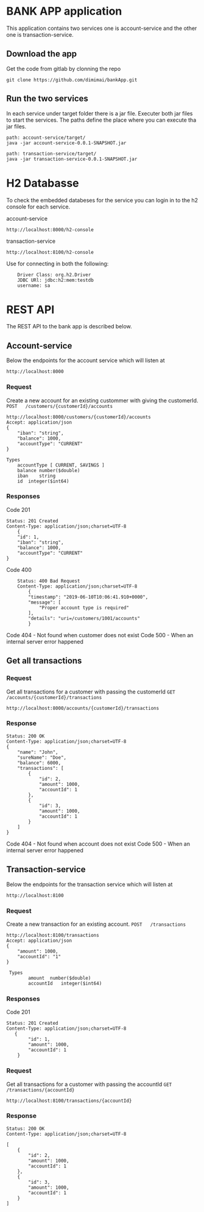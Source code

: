 # BANK APP  application

This application contains two services one is account-service and the other one is transaction-service.
## Download the app
Get the code from gitlab by clonning the repo

    git clone https://github.com/dimimai/bankApp.git

## Run the two services
In each service under target folder there is a jar file. Executer both jar files to start the services. The paths define the place where you can execute tha jar files.

    path: account-service/target/
    java -jar account-service-0.0.1-SNAPSHOT.jar

    path: transaction-service/target/
    java -jar transaction-service-0.0.1-SNAPSHOT.jar

# H2 Databasse
To check the embedded databeses for the service you can login in to the h2 console for each service.

account-service

    http://localhost:8000/h2-console

transaction-service

    http://localhost:8100/h2-console

Use for connecting in both the following:

        Driver Class: org.h2.Driver
        JDBC URl: jdbc:h2:mem:testdb
        username: sa
# REST API

The REST API to the bank app is described below.

## Account-service
Below the endpoints for the account service which will listen at

    http://localhost:8000
### Request
Create a new account for an existing custommer with giving the customerId.
`POST   /customers/{customerId}/accounts`

    http://localhost:8000/customers/{customerId}/accounts
    Accept: application/json
    {
        "iban": "string",
    	"balance": 1000,
    	"accountType": "CURRENT"
    }

    Types
        accountType	[ CURRENT, SAVINGS ]
        balance	number($double)
        iban	string
        id	integer($int64)
### Responses
Code 201

    Status: 201 Created
    Content-Type: application/json;charset=UTF-8
        {
        "id": 1,
        "iban": "string",
        "balance": 1000,
        "accountType": "CURRENT"
    }

Code 400

        Status: 400 Bad Request
        Content-Type: application/json;charset=UTF-8
            {
            "timestamp": "2019-06-10T10:06:41.910+0000",
            "message": [
                "Proper account type is required"
            ],
            "details": "uri=/customers/1001/accounts"
            }
Code 404  - Not found when customer does not exist
Code 500  - When an internal server error happened

## Get all transactions

### Request
Get all transactions for a customer with passing the customerId
`GET /accounts/{customerId}/transactions`

    http://localhost:8000/accounts/{customerId}/transactions
### Response

    Status: 200 OK
    Content-Type: application/json;charset=UTF-8
    {
        "name": "John",
        "sureName": "Doe",
        "balance": 6000,
        "transactions": [
            {
                "id": 2,
                "amount": 1000,
                "accountId": 1
            },
            {
                "id": 3,
                "amount": 1000,
                "accountId": 1
            }
        ]
    }

Code 404  - Not found when account does not exist
Code 500  - When an internal server error happened

## Transaction-service
Below the endpoints for the transaction service which will listen at

    http://localhost:8100
### Request
Create a new transaction for an existing account.
`POST   /transactions`

    http://localhost:8100/transactions
    Accept: application/json
    {
    	"amount": 1000,
    	"accountId": "1"
    }

     Types
            amount	number($double)
            accountId	integer($int64)

### Responses
Code 201

    Status: 201 Created
    Content-Type: application/json;charset=UTF-8
       {
            "id": 1,
            "amount": 1000,
            "accountId": 1
        }

### Request
Get all transactions for a customer with passing the accountId
`GET /transactions/{accountId}`

    http://localhost:8100/transactions/{accountId}

### Response

    Status: 200 OK
    Content-Type: application/json;charset=UTF-8

    [
        {
            "id": 2,
            "amount": 1000,
            "accountId": 1
        },
        {
            "id": 3,
            "amount": 1000,
            "accountId": 1
        }
    ]
